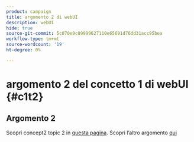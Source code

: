 ```yaml
---
product: campaign
title: argomento 2 di webUI
description: webUI
hide: true
source-git-commit: 5c070e9c89999627110e65691d76dd31acc95bea
workflow-type: tm+mt
source-wordcount: '19'
ht-degree: 0%

---
```


# argomento 2 del concetto 1 di webUI {#c1t2}

## Argomento 2

Scopri concept2 topic 2 in [questa pagina](../concept2/topic2.md).
Scopri l’altro argomento [qui](../../automation/workflow/about-workflows.md)